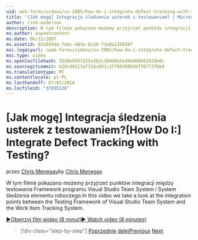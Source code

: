 ```yaml
---
uid: web-forms/videos/vs-2005/how-do-i-integrate-defect-tracking-with-testing
title: '[Jak mogę] Integracja śledzenia usterek z testowaniem? | Microsoft Docs'
author: rick-anderson
description: W tym filmie pokazano możemy przyjrzeć punktów integracji między testowania Framework programu Visual Studio Team System i System śledzenia elementu roboczego.
ms.author: aspnetcontent
ms.date: 06/12/2007
ms.assetid: 83a849da-fe6c-483a-bc26-73e8a135830f
msc.legacyurl: /web-forms/videos/vs-2005/how-do-i-integrate-defect-tracking-with-testing
msc.type: video
ms.openlocfilehash: 35d8e956fd25a362c309d8e5e494d68b62429e0c
ms.sourcegitcommit: b28cd0313af316c051c2ff8549865bff67f2fbb4
ms.translationtype: MT
ms.contentlocale: pl-PL
ms.lasthandoff: 07/05/2018
ms.locfileid: "37835136"
---
```

<a name="how-do-i-integrate-defect-tracking-with-testing"></a><span data-ttu-id="d3c1e-104">[Jak mogę] Integracja śledzenia usterek z testowaniem?</span><span class="sxs-lookup"><span data-stu-id="d3c1e-104">[How Do I:] Integrate Defect Tracking with Testing?</span></span>
====================
<span data-ttu-id="d3c1e-105">przez [Chris Menegay](https://twitter.com/CMenegay)</span><span class="sxs-lookup"><span data-stu-id="d3c1e-105">by [Chris Menegay](https://twitter.com/CMenegay)</span></span>

<span data-ttu-id="d3c1e-106">W tym filmie pokazano możemy przyjrzeć punktów integracji między testowania Framework programu Visual Studio Team System i System śledzenia elementu roboczego.</span><span class="sxs-lookup"><span data-stu-id="d3c1e-106">In this video we take a look at the integration points between the Testing Framework of Visual Studio Team System and the Work Item Tracking System.</span></span>

[<span data-ttu-id="d3c1e-107">&#9654;Obejrzyj film wideo (8 minut)</span><span class="sxs-lookup"><span data-stu-id="d3c1e-107">&#9654; Watch video (8 minutes)</span></span>](https://channel9.msdn.com/Blogs/ASP-NET-Site-Videos/how-do-i-integrate-defect-tracking-with-testing)

> [!div class="step-by-step"]
> <span data-ttu-id="d3c1e-108">[Poprzednie](the-effects-of-viewstate.md)
> [dalej](how-do-i-create-my-own-bug-work-item.md)</span><span class="sxs-lookup"><span data-stu-id="d3c1e-108">[Previous](the-effects-of-viewstate.md)
[Next](how-do-i-create-my-own-bug-work-item.md)</span></span>
